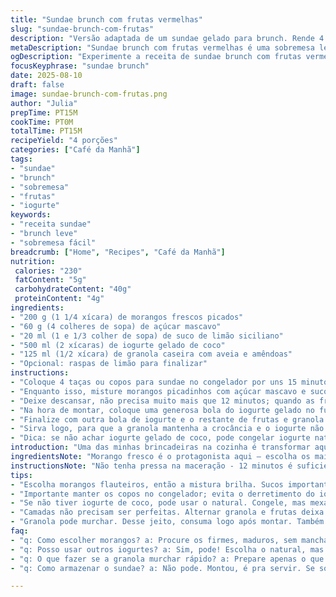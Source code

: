 ```yaml
---
title: "Sundae brunch com frutas vermelhas"
slug: "sundae-brunch-com-frutas"
description: "Versão adaptada de um sundae gelado para brunch. Rende 4 porções com uma mistura de frutas vermelhas maceradas com açúcar mascavo e limão siciliano, iogurte gelado de coco, e granola caseira com amêndoas e aveia. Textura crocante, refrescância e toque cítrico. Feito para quem valoriza rapidez e sabor natural, sem ovos, gluten ou nozes além das amêndoas. Ótimo para servir após o almoço ou um brunch leve."
metaDescription: "Sundae brunch com frutas vermelhas é uma sobremesa leve e saborosa, perfeita para qualquer brunch."
ogDescription: "Experimente a receita de sundae brunch com frutas vermelhas, uma delícia refrescante e crocante que combina sabores únicos."
focusKeyphrase: "sundae brunch"
date: 2025-08-10
draft: false
image: sundae-brunch-com-frutas.png
author: "Julia"
prepTime: PT15M
cookTime: PT0M
totalTime: PT15M
recipeYield: "4 porções"
categories: ["Café da Manhã"]
tags:
- "sundae"
- "brunch"
- "sobremesa"
- "frutas"
- "iogurte"
keywords:
- "receita sundae"
- "brunch leve"
- "sobremesa fácil"
breadcrumb: ["Home", "Recipes", "Café da Manhã"]
nutrition: 
 calories: "230"
 fatContent: "5g"
 carbohydrateContent: "40g"
 proteinContent: "4g"
ingredients:
- "200 g (1 1/4 xícara) de morangos frescos picados"
- "60 g (4 colheres de sopa) de açúcar mascavo"
- "20 ml (1 e 1/3 colher de sopa) de suco de limão siciliano"
- "500 ml (2 xícaras) de iogurte gelado de coco"
- "125 ml (1/2 xícara) de granola caseira com aveia e amêndoas"
- "Opcional: raspas de limão para finalizar"
instructions:
- "Coloque 4 taças ou copos para sundae no congelador por uns 15 minutos para garantir que estejam bem gelados; isso evita que o iogurte derreta rápido."
- "Enquanto isso, misture morangos picadinhos com açúcar mascavo e suco de limão, mexa delicadamente para não amassar demais a fruta; a ideia é que solte um pouco de líquido e crie aquela calda natural, sem cozinhar."
- "Deixe descansar, não precisa muito mais que 12 minutos; quando as frutas estiverem brilhantes e o açúcar dissolvido, está pronto - o aroma do limão siciliano começa a subir, sinal de que macerou bem."
- "Na hora de montar, coloque uma generosa bola do iogurte gelado no fundo dos copos; ataque com três quartos da granola e das frutas em camadas alternadas, isso cria contraste de texturas."
- "Finalize com outra bola de iogurte e o restante de frutas e granola por cima, para um visual rústico e apetitoso; se quiser, salpique raspas de limão para dar frescor extra."
- "Sirva logo, para que a granola mantenha a crocância e o iogurte não derreta demais; evite montar muito antes para preservar camadas definidas."
- "Dica: se não achar iogurte gelado de coco, pode congelar iogurte natural espesso, mas perde um pouco da cremosidade original."
introduction: "Uma das minhas brincadeiras na cozinha é transformar aquela sobremesa americana clássica, o sundae, numa delicinha para o brunch. Troquei as framboesas por morangos porque aqui é mais fácil encontrar sempre e, além disso, eles têm uma doçura natural que se casa bem com o açúcar mascavo, que também é mais rústico e menos industrializado que o branco tradicional – aprendi isso dando umas voltou na cozinha de casa. O suco do limão siciliano dá o toque mágico, fresco, que equilibra o doce da fruta. Para o iogurte, usei o gelado de coco para fugir do trivial e dar uma leveza tropical. Granola foi receita caseira, com aveia e amêndoas, crocância na medida certa, sem exageros. Tudo rápido pra não perder a naturalidade dos ingredientes e manter aquele visual artesanal, que é feio demais ficar muito montadinho. É pra se servir na hora, sentar e sentir os sabores, textura que conversa, aroma da fruta que invade a cozinha e o frescor do limão na língua. Sempre aprendi que no brunch não pode ser pesado; só de olhar, você já sabe que dá pra repetir."
ingredientsNote: "Morango fresco é o protagonista aqui – escolha os mais maduros, firmes, sem manchas, porque o sabor vai direto pro gelado. O açúcar mascavo, usei do escuro por ser mais úmido e intenso, mas se quiser pode usar demerara ou até mel, só ajuste a quantidade para não afogar as frutas. Limão siciliano é precioso para o aroma; o comum funciona, mas perde aquela explosão cítrica que define o prato. Iogurte gelado de coco traz untuosidade e leveza, e é uma boa alternativa para quem evita lácteos. Se não tiver, congelar iogurte integral natural resolve, mas o sabor fica menos marcante. Granola caseira é sempre melhor pra controlar açúcar e ingredientes – a mistura de aveia com amêndoas dá sabor e crocância; para substituir, castanhas-do-pará ou cacau nibs combinam, mas evite castanhas oleaginosas que podem pesar. Raspas de limão no topo são opcionais, mas elevam muito o visual e o aroma final."
instructionsNote: "Não tenha pressa na maceração - 12 minutos é suficiente para a fruta liberar seu suco, mas sem virar purê. Misture suavemente para evitar esmagar os morangos; eles devem ficar inteiros e suculentos. Os copos gelados evitam que o iogurte derreta rápido ao montar, um truque antigo que garante textura e aparência melhor. Na hora de espalhar granola e frutas, prefira camadas irregulares, fica mais rústico e apetitoso. Não exagere no tempo entre a montagem e o consumo para evitar a granola murchando. Se não achar iogurte gelado, congele iogurte natural por algumas horas, mexendo a cada 30 minutos para evitar cristais de gelo - melhor que deixar congelado de uma vez só. Raspas de limão no topo dão um frescor visual e olfativo que vai muito além do sabor; me lembro na primeira vez que fiz, mudou tudo. Esses pequenos detalhes fazem a diferença entre algo bom e algo que você quer repetir."
tips:
- "Escolha morangos flauteiros, então a mistura brilha. Sucos importantes. Usar açúcar mascavo escuro traz nuances. Não amasse mais - deve ficar inteiro."
- "Importante manter os copos no congelador; evita o derretimento do iogurte. Dar tempo para macerar é fundamental; pule 12 minutos, é tempo ideal."
- "Se não tiver iogurte de coco, pode usar o natural. Congele, mas mexa a cada 30 minutos. Assim, evita cristais e fica mais cremoso."
- "Camadas não precisam ser perfeitas. Alternar granola e frutas deixa rusticidade, bem mais bonito. Aposte em acabamentos com raspas de limão."
- "Granola pode murchar. Desse jeito, consuma logo após montar. Também use aveia, mas cuidado com ingredientes gordurosos que podem pesar."
faq:
- "q: Como escolher morangos? a: Procure os firmes, maduros, sem manchas. Sabor influencia todo o prato. Isso faz diferença no final."
- "q: Posso usar outros iogurtes? a: Sim, pode! Escolha o natural, mas tem que congelar. Se quiser, adicione um toque de leite de coco, dá um brilho."
- "q: O que fazer se a granola murchar rápido? a: Prepare apenas o que usar. Guarde o restante da granola separada. Assim mantém a crocância."
- "q: Como armazenar o sundae? a: Não pode. Montou, é pra servir. Se sobrar, guarde componentes separados. Depois é só montar, fresquinho."

---
```

